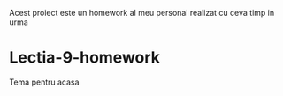 Acest proiect este un homework al meu personal realizat cu ceva timp in urma

# Lectia-9-homework
Tema pentru acasa

